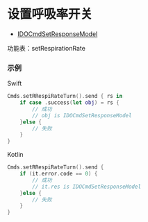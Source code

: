 # 设置呼吸率开关
* [IDOCmdSetResponseModel](../model/IDOCmdSetResponseModel.md)

功能表：setRespirationRate

### 示例

Swift
```swift
Cmds.setRRespiRateTurn().send { rs in
    if case .success(let obj) = rs {
        // 成功
        // obj is IDOCmdSetResponseModel
    }else {
        // 失败
    }
}
```

Kotlin
```kotlin
Cmds.setRRespiRateTurn().send {
    if (it.error.code == 0) {
        // 成功
        // it.res is IDOCmdSetResponseModel
    }else {
        // 失败
    }
}
```
